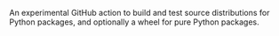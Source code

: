 An experimental GitHub action to build and test source distributions for
Python packages, and optionally a wheel for pure Python packages.
